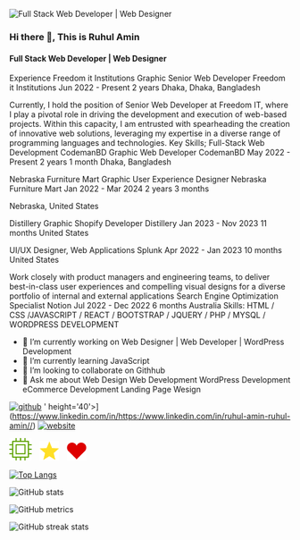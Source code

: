 ![Full Stack Web Developer | Web Designer](https://media.licdn.com/dms/image/D5616AQEP4o0Tr18KMw/profile-displaybackgroundimage-shrink_200_800/0/1710963178344?e=2147483647&v=beta&t=txtrB0x9Vo6Z4d4yqp5cvLPhToMUQeaTfmhWUtzmIZ8)
### Hi there 👋, This is Ruhul Amin
#### Full Stack Web Developer | Web Designer

Experience
Freedom it Institutions Graphic
Senior Web Developer
Freedom it Institutions
Jun 2022 - Present 2 years
Dhaka, Dhaka, Bangladesh

Currently, I hold the position of Senior Web Developer at Freedom IT, where I play a pivotal role in driving the development and execution of web-based projects. Within this capacity, I am entrusted with spearheading the creation of innovative web solutions, leveraging my expertise in a diverse range of programming languages and technologies.
Key Skills;
Full-Stack Web Development
CodemanBD Graphic
Web Developer
CodemanBD
May 2022 - Present 2 years 1 month
Dhaka, Bangladesh

Nebraska Furniture Mart Graphic
User Experience Designer
Nebraska Furniture Mart
Jan 2022 - Mar 2024 2 years 3 months

Nebraska, United States

Distillery Graphic
Shopify Developer
Distillery
Jan 2023 - Nov 2023 11 months
United States

UI/UX Designer, Web Applications
Splunk
Apr 2022 - Jan 2023 10 months
United States

Work closely with product managers and engineering teams, to deliver best-in-class user experiences and compelling visual designs for a diverse portfolio of internal and external applications
Search Engine Optimization Specialist
Notion
Jul 2022 - Dec 2022 6 months
Australia
Skills: HTML  / CSS /JAVASCRIPT  /  REACT /  BOOTSTRAP / JQUERY / PHP / MYSQL / WORDPRESS DEVELOPMENT

- 🔭 I’m currently working on Web Designer | Web Developer | WordPress Development 
- 🌱 I’m currently learning JavaScript 
- 👯 I’m looking to collaborate on Githhub 
- 💬 Ask me about  Web Design  Web Development WordPress Development eCommerce Development Landing Page Wesign 


[<img src='https://cdn.jsdelivr.net/npm/simple-icons@3.0.1/icons/github.svg' alt='github' height='40'>](https://github.com/https://github.com/RUHUL-AMIN1987)  ' height='40'>](https://www.linkedin.com/in/https://www.linkedin.com/in/ruhul-amin-ruhul-amin//)  [<img src='https://cdn.jsdelivr.net/npm/simple-icons@3.0.1/icons/icloud.svg' alt='website' height='40'>](https://exproruhulamin.com/)  

<a href='https://docs.github.com/en/developers'><img src='https://raw.githubusercontent.com/acervenky/animated-github-badges/master/assets/devbadge.gif' width='40' height='40'></a> <a href='https://stars.github.com/'><img src='https://raw.githubusercontent.com/acervenky/animated-github-badges/master/assets/starbadge.gif' width='35' height='35'></a> <a href='https://docs.github.com/en/github/supporting-the-open-source-community-with-github-sponsors'><img src='https://raw.githubusercontent.com/acervenky/animated-github-badges/master/assets/sponsorbadge.gif' width='35' height='35'></a> 

[![Top Langs](https://github-readme-stats.vercel.app/api/top-langs/?username=https://github.com/RUHUL-AMIN1987)](https://github.com/anuraghazra/github-readme-stats)

![GitHub stats](https://github-readme-stats.vercel.app/api?username=https://github.com/RUHUL-AMIN1987&show_icons=true)  

![GitHub metrics](https://metrics.lecoq.io/https://github.com/RUHUL-AMIN1987)  

![GitHub streak stats](https://streak-stats.demolab.com/?user=https://github.com/RUHUL-AMIN1987)  

